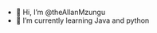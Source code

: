 - 👋 Hi, I’m @theAllanMzungu
- 🌱 I’m currently learning Java and python

<!---
theAllanMzungu/theAllanMzungu is a ✨ special ✨ repository because its `README.md` (this file) appears on your GitHub profile.
You can click the Preview link to take a look at your changes.
--->
